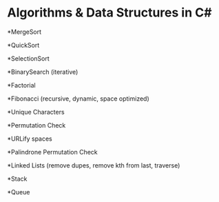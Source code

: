 # Algorithms & Data Structures in C#

*MergeSort

*QuickSort

*SelectionSort

*BinarySearch (iterative)

*Factorial

*Fibonacci (recursive, dynamic, space optimized)

*Unique Characters

*Permutation Check

*URLify spaces

*Palindrone Permutation Check

*Linked Lists (remove dupes, remove kth from last, traverse)

*Stack

*Queue

